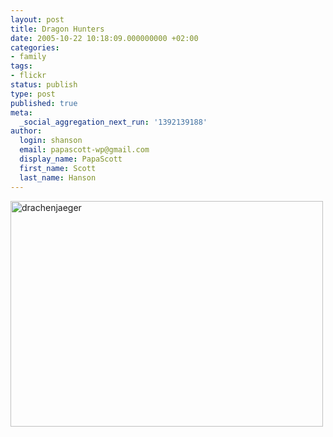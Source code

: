 ```yaml
---
layout: post
title: Dragon Hunters
date: 2005-10-22 10:18:09.000000000 +02:00
categories:
- family
tags:
- flickr
status: publish
type: post
published: true
meta:
  _social_aggregation_next_run: '1392139188'
author:
  login: shanson
  email: papascott-wp@gmail.com
  display_name: PapaScott
  first_name: Scott
  last_name: Hanson
---
```

<p><a href="http://www.flickr.com/photos/papascott/54792170/" title="drachenjaeger"><img src="https://static.flickr.com/27/54792170_26fc68cd97.jpg" width="500" height="361" alt="drachenjaeger" /></a></p>

